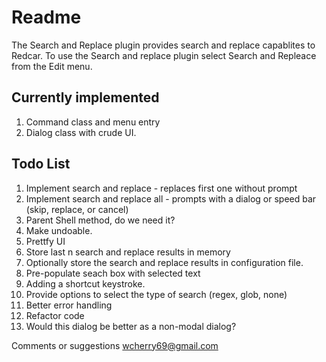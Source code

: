 Readme
===

The Search and Replace plugin provides search and replace capablites to Redcar. To use the Search and replace plugin select Search and Repleace from the Edit menu.


Currently implemented
---
1. Command class and menu entry
1. Dialog class with crude UI.

Todo List
---
1. Implement search and replace - replaces first one without prompt
1. Implement search and replace all - prompts with a dialog or speed bar (skip, replace, or cancel)
1. Parent Shell method, do we need it?
1. Make undoable.
1. Prettfy UI
1. Store last n search and replace results in memory
1. Optionally store the search and replace results in configuration file.
1. Pre-populate seach box with selected text
1. Adding a shortcut keystroke.
1. Provide options to select the type of search (regex, glob, none)
1. Better error handling
1. Refactor code
1. Would this dialog be better as a non-modal dialog?

Comments or suggestions wcherry69@gmail.com
